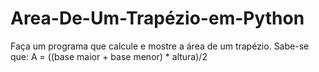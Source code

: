 # Area-De-Um-Trapézio-em-Python
Faça um programa que calcule e mostre a área de um trapézio. Sabe-se que: A = ((base maior + base menor) * altura)/2
